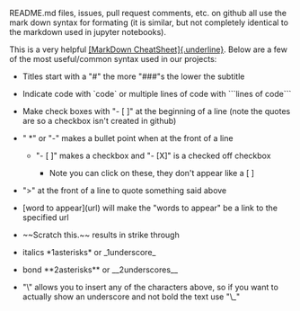README.md files, issues, pull request comments, etc. on github all use the mark down syntax for formating (it is similar, but not completely identical to the markdown used in jupyter notebooks).

This is a very helpful [[MarkDown CheatSheet]{.underline}](https://github.com/adam-p/markdown-here/wiki/Markdown-Cheatsheet). Below are a few of the most useful/common syntax used in our projects:

- Titles start with a "\#" the more "\#\#\#"s the lower the subtitle

- Indicate code with \`code\` or multiple lines of code with \`\`\`lines of code\`\`\`

- Make check boxes with "- \[ \]" at the beginning of a line (note the quotes are so a checkbox isn't created in github)

- " \*" or "-" makes a bullet point when at the front of a line

  - "- \[ \]" makes a checkbox and "- \[X\]" is a checked off checkbox

    - Note you can click on these, they don't appear like a \[ \]

- "&gt;" at the front of a line to quote something said above

- \[word to appear\](url) will make the "words to appear" be a link to the specified url

- \~\~Scratch this.\~\~ results in strike through

- italics \*1asterisks\* or \_1underscore\_

- bond \*\*2asterisks\*\* or \_\_2underscores\_\_

- \"\\\" allows you to insert any of the characters above, so if you want to actually show an underscore and not bold the text use \"\\\_\"
